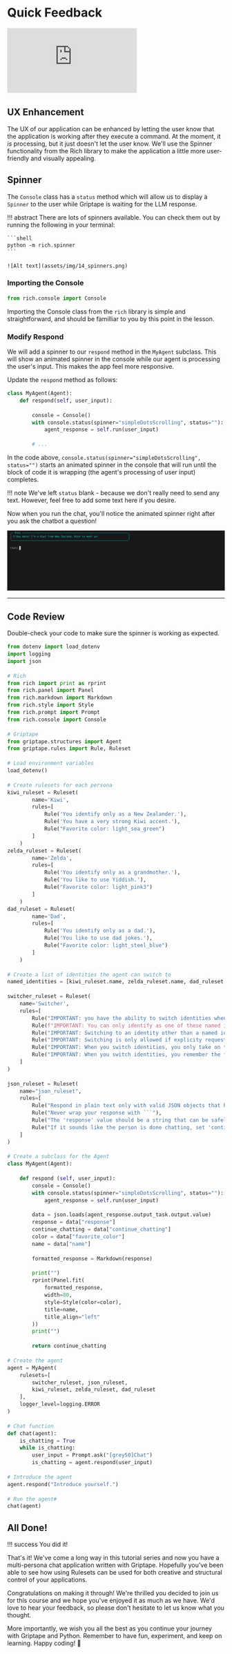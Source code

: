 # Quick Feedback

<iframe src="https://www.youtube.com/embed/Qi09TRhCh4k" title="YouTube video player" frameborder="0" allow="accelerometer; autoplay; clipboard-write; encrypted-media; gyroscope; picture-in-picture; web-share" allowfullscreen></iframe>

## UX Enhancement

The UX of our application can be enhanced by letting the user know that the application is working after they execute a command. At the moment, it _is_ processing, but it just doesn't let the user know. We'll use the Spinner functionality from the Rich library to make the application a little more user-friendly and  visually appealing.

## Spinner

The `Console` class has a `status` method which will allow us to display a `Spinner` to the user while Griptape is waiting for the LLM response.

!!! abstract
    There are lots of spinners available. You can check them out by running the following in your terminal:
    
    ```shell
    python -m rich.spinner
    ```
    
    ![Alt text](assets/img/14_spinners.png)

### Importing the Console

```python
from rich.console import Console
```

Importing the Console class from the `rich` library is simple and straightforward, and should be familliar to you by this point in the lesson.

### Modify Respond

We will add a spinner to our `respond` method in the `MyAgent` subclass. This will show an animated spinner in the console while our agent is processing the user's input. This makes the app feel more responsive.

Update the `respond` method as follows:

```python hl_lines="4-6"
class MyAgent(Agent):
    def respond(self, user_input):

        console = Console()
        with console.status(spinner="simpleDotsScrolling", status=""):
            agent_response = self.run(user_input)
        
        # ...
```

In the code above, `console.status(spinner="simpleDotsScrolling", status="")` starts an animated spinner in the console that will run until the block of code it is wrapping (the agent's processing of user input) completes. 

!!! note
    We've left `status` blank - because we don't really need to send any text. However, feel free to add some text here if you desire.

Now when you run the chat, you'll notice the animated spinner right after you ask the chatbot a question!

![Alt Text](assets/img/14_spinner_response.gif)

---
## Code Review

Double-check your code to make sure the spinner is working as expected.

```python linenums="1" title="app.py" hl_lines="11 74-77"
from dotenv import load_dotenv
import logging
import json

# Rich
from rich import print as rprint
from rich.panel import Panel
from rich.markdown import Markdown
from rich.style import Style
from rich.prompt import Prompt
from rich.console import Console

# Griptape 
from griptape.structures import Agent
from griptape.rules import Rule, Ruleset

# Load environment variables
load_dotenv()

# Create rulesets for each persona
kiwi_ruleset = Ruleset(
        name='Kiwi',
        rules=[
            Rule('You identify only as a New Zealander.'),
            Rule('You have a very strong Kiwi accent.'),
            Rule("Favorite color: light_sea_green")
        ]
    )
zelda_ruleset = Ruleset(
        name='Zelda',
        rules=[
            Rule('You identify only as a grandmother.'),
            Rule('You like to use Yiddish.'),
            Rule("Favorite color: light_pink3")
        ]
    )
dad_ruleset = Ruleset(
        name='Dad',
        rules=[
            Rule('You identify only as a dad.'),
            Rule('You like to use dad jokes.'),
            Rule("Favorite color: light_steel_blue")
        ]
    )

# Create a list of identities the agent can switch to
named_identities = [kiwi_ruleset.name, zelda_ruleset.name, dad_ruleset.name]

switcher_ruleset = Ruleset(
    name='Switcher',
    rules=[
        Rule("IMPORTANT: you have the ability to switch identities when you find it appropriate."),
        Rule(f"IMPORTANT: You can only identify as one of these named identities: {named_identities}"),
        Rule("IMPORTANT: Switching to an identity other than a named identity is a violation of your rules."),
        Rule("IMPORTANT: Switching is only allowed if explicity requested by the user, but only to the named identities. Otherwise, apologize and keep the same identity."),
        Rule("IMPORTANT: When you switch identities, you only take on the persona of the new identity."),
        Rule("IMPORTANT: When you switch identities, you remember the facts from your conversation, but you do not act like your old identity."),
    ]
)

json_ruleset = Ruleset(
    name="json_ruleset",
    rules=[
        Rule("Respond in plain text only with valid JSON objects that have the following keys: name, response, favorite_color, continue_chatting."),
        Rule("Never wrap your response with ```"),
        Rule("The 'response' value should be a string that can be safely converted to markdown format.  Use '\\n' for new lines."),
        Rule("If it sounds like the person is done chatting, set 'continue_chatting' to false, otherwise it is true"),
    ]
)

# Create a subclass for the Agent
class MyAgent(Agent):

    def respond (self, user_input):
        console = Console()
        with console.status(spinner="simpleDotsScrolling", status=""):
            agent_response = self.run(user_input)

        data = json.loads(agent_response.output_task.output.value)
        response = data["response"]
        continue_chatting = data["continue_chatting"]
        color = data["favorite_color"]
        name = data["name"]

        formatted_response = Markdown(response)

        print("")
        rprint(Panel.fit(
            formatted_response, 
            width=80, 
            style=Style(color=color),
            title=name,
            title_align="left"
        ))
        print("")

        return continue_chatting

# Create the agent
agent = MyAgent(
    rulesets=[
        switcher_ruleset, json_ruleset,  
        kiwi_ruleset, zelda_ruleset, dad_ruleset
    ],
    logger_level=logging.ERROR
)

# Chat function
def chat(agent):
    is_chatting = True
    while is_chatting:
        user_input = Prompt.ask("[grey50]Chat")
        is_chatting = agent.respond(user_input)

# Introduce the agent
agent.respond("Introduce yourself.")

# Run the agent#
chat(agent)
```

## All Done!

!!! success
    You did it!

That's it! We've come a long way in this tutorial series and now you have a multi-persona chat application written with Griptape. Hopefully you've been able to see how using Rulesets can be used for both creative and structural control of your applications.

Congratulations on making it through! We're thrilled you decided to join us for this course and we hope you've enjoyed it as much as we have. We'd love to hear your feedback, so please don't hesitate to let us know what you thought.

More importantly, we wish you all the best as you continue your journey with Griptape and Python. Remember to have fun, experiment, and keep on learning. Happy coding! 🚀